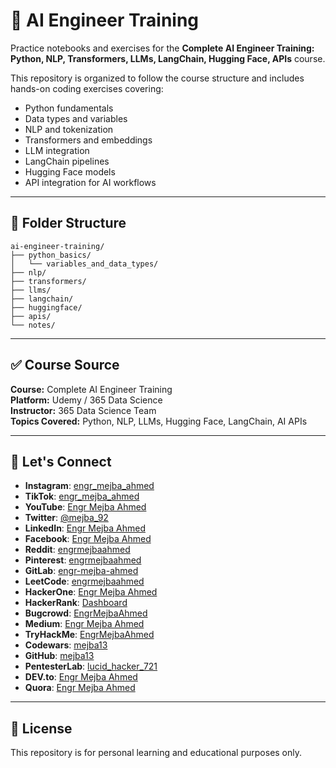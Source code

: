 # 🧠 AI Engineer Training

Practice notebooks and exercises for the **Complete AI Engineer Training: Python, NLP, Transformers, LLMs, LangChain, Hugging Face, APIs** course.

This repository is organized to follow the course structure and includes hands-on coding exercises covering:
- Python fundamentals
- Data types and variables
- NLP and tokenization
- Transformers and embeddings
- LLM integration
- LangChain pipelines
- Hugging Face models
- API integration for AI workflows

---

## 📁 Folder Structure

```
ai-engineer-training/
├── python_basics/
│   └── variables_and_data_types/
├── nlp/
├── transformers/
├── llms/
├── langchain/
├── huggingface/
├── apis/
└── notes/
```

---

## ✅ Course Source

**Course:** Complete AI Engineer Training  
**Platform:** Udemy / 365 Data Science  
**Instructor:** 365 Data Science Team  
**Topics Covered:** Python, NLP, LLMs, Hugging Face, LangChain, AI APIs

---

## 🔗 Let's Connect  

- **Instagram**: [engr_mejba_ahmed](https://www.instagram.com/engr_mejba_ahmed/)  
- **TikTok**: [engr_mejba_ahmed](https://www.tiktok.com/@engr_mejba_ahmed)  
- **YouTube**: [Engr Mejba Ahmed](https://www.youtube.com/channel/UCfLIuNxRfXT7HmvvB9Ld0SA)  
- **Twitter**: [@mejba_92](https://x.com/mejba_92)  
- **LinkedIn**: [Engr Mejba Ahmed](https://www.linkedin.com/in/engr-mejba-ahmed-795ab3165/)  
- **Facebook**: [Engr Mejba Ahmed](https://www.facebook.com/engrmejbaahmed/)  
- **Reddit**: [engrmejbaahmed](https://www.reddit.com/user/engrmejbaahmed/)  
- **Pinterest**: [engrmejbaahmed](https://www.pinterest.com/engrmejbaahmed/)  
- **GitLab**: [engr-mejba-ahmed](https://gitlab.com/engr-mejba-ahmed)  
- **LeetCode**: [engrmejbaahmed](https://leetcode.com/u/engrmejbaahmed/)  
- **HackerOne**: [Engr Mejba Ahmed](https://hackerone.com/engrmejbaahmed?type=user)  
- **HackerRank**: [Dashboard](https://www.hackerrank.com/dashboard)  
- **Bugcrowd**: [EngrMejbaAhmed](https://bugcrowd.com/EngrMejbaAhmed)  
- **Medium**: [Engr Mejba Ahmed](https://medium.com/@engr-mejba-ahmed)  
- **TryHackMe**: [EngrMejbaAhmed](https://tryhackme.com/r/p/EngrMejbaAhmed)  
- **Codewars**: [mejba13](https://www.codewars.com/users/mejba13)  
- **GitHub**: [mejba13](https://github.com/mejba13)  
- **PentesterLab**: [lucid_hacker_721](https://pentesterlab.com/profile/lucid_hacker_721)  
- **DEV.to**: [Engr Mejba Ahmed](https://dev.to/engrmejbaahmed)  
- **Quora**: [Engr Mejba Ahmed](https://www.quora.com/profile/Engr-Mejba-Ahmed)  

---

## 📌 License

This repository is for personal learning and educational purposes only.
